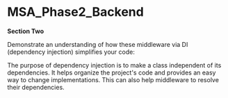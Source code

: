 # MSA_Phase2_Backend

**Section Two**

Demonstrate an understanding of how these middleware via DI (dependency injection) simplifies your code:

The purpose of dependency injection is to make a class independent of its dependencies. It helps organize the project's code and provides
an easy way to change implementations. This can also help middleware to resolve their dependencies. 
